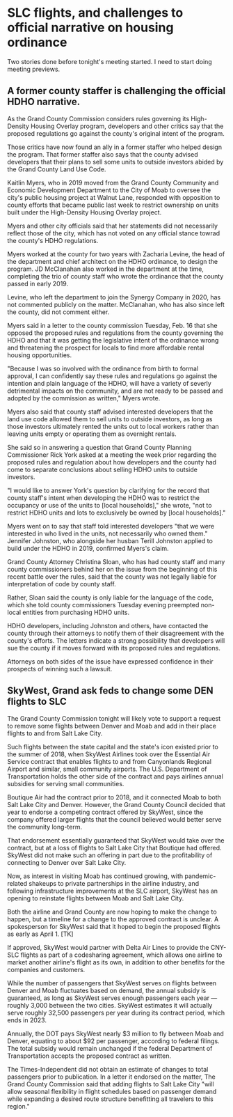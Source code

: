 # SLC flights, and challenges to official narrative on housing ordinance

Two stories done before tonight's meeting started. I need to start doing meeting previews.

## A former county staffer is challenging the official HDHO narrative.

As the Grand County Commission considers rules governing its High-Density Housing Overlay program, developers and other critics say that the proposed regulations go against the county's original intent of the program.

Those critics have now found an ally in a former staffer who helped design the program. That former staffer also says that the county advised developers that their plans to sell some units to outside investors abided by the Grand County Land Use Code.

Kaitlin Myers, who in 2019 moved from the Grand County Community and Economic Development Department to the City of Moab to oversee the city's public housing project at Walnut Lane, responded with opposition to county efforts that became public last week to restrict ownership on units built under the High-Density Housing Overlay project.

Myers and other city officials said that her statements did not necessarily reflect those of the city, which has not voted on any official stance towrad the county's HDHO regulations.

Myers worked at the county for two years with Zacharia Levine, the head of the department and chief architect on the HDHO ordinance, to design the program. JD McClanahan also worked in the department at the time, completing the trio of county staff who wrote the ordinance that the county passed in early 2019.

Levine, who left the department to join the Synergy Company in 2020, has not commented publicly on the matter. McClanahan, who has also since left the county, did not comment either.

Myers said in a letter to the county commission Tuesday, Feb. 16 that she opposed the proposed rules and regulations from the county governing the HDHO and that it was getting the legislative intent of the ordinance wrong and threatening the prospect for locals to find more affordable rental housing opportunities.

"Because I was so involved with the ordinance from birth to formal approval, I can confidently say these rules and regulations go against the intention and plain language of the HDHO, will have a variety of severly detrimental impacts on the community, and are not ready to be passed and adopted by the commission as written," Myers wrote.

Myers also said that county staff advised interested developers that the land use code allowed them to sell units to outside investors, as long as those investors ultimately rented the units out to local workers rather than leaving units empty or operating them as overnight rentals.

She said so in answering a question that Grand County Planning Commissioner Rick York asked at a meeting the week prior regarding the proposed rules and regulation about how developers and the county had come to separate conclusions about selling HDHO units to outside investors.

"I would like to answer York's question by clarifying for the record that county staff's intent when developing the HDHO was to restrict the occupancy or use of the units to \[local households\]," she wrote, "not to restrict HDHO units and lots to exclusively be owned by \[local households\]."

Myers went on to say that staff told interested developers "that we were interested in who lived in the units, not necessarily who owned them." Jennifer Johnston, who alongside her husban Terill Johnston applied to build under the HDHO in 2019, confirmed Myers's claim.

Grand County Attorney Christina Sloan, who has had county staff and many county commissioners behind her on the issue from the beginning of this recent battle over the rules, said that the county was not legally liable for interpretation of code by county staff.

Rather, Sloan said the county is only liable for the language of the code, which she told county commissioners Tuesday evening preempted non-local entities from purchasing HDHO units.

HDHO developers, including Johnston and others, have contacted the county through their attorneys to notify them of their disagreement with the county's efforts. The letters indicate a strong possibility that developers will sue the county if it moves forward with its proposed rules and regulations.

Attorneys on both sides of the issue have expressed confidence in their prospects of winning such a lawsuit.

## SkyWest, Grand ask feds to change some DEN flights to SLC

The Grand County Commission tonight will likely vote to support a request to remove some flights between Denver and Moab and add in their place flights to and from Salt Lake City.

Such flights between the state capital and the state's icon existed prior to the summer of 2018, when SkyWest Airlines took over the Essential Air Service contract that enables flights to and from Canyonlands Regional Airport and similar, small community airports. The U.S. Department of Transportation holds the other side of the contract and pays airlines annual subsidies for serving small communities.

Boutique Air had the contract prior to 2018, and it connected Moab to both Salt Lake City and Denver. However, the Grand County Council decided that year to endorse a competing contract offered by SkyWest, since the company offered larger flights that the council believed would better serve the community long-term.

That endorsement essentially guaranteed that SkyWest would take over the contract, but at a loss of flights to Salt Lake City that Boutique had offered. SkyWest did not make such an offering in part due to the profitability of connecting to Denver over Salt Lake City.

Now, as interest in visiting Moab has continued growing, with pandemic-related shakeups to private partnerships in the airline industry, and following infrastructure improvements at the SLC airport, SkyWest has an opening to reinstate flights between Moab and Salt Lake City.

Both the airline and Grand County are now hoping to make the change to happen, but a timeline for a change to the approved contract is unclear. A spokesperson for SkyWest said that it hoped to begin the proposed flights as early as April 1. \[TK\]

If approved, SkyWest would partner with Delta Air Lines to provide the CNY-SLC flights as part of a codesharing agreement, which allows one airline to market another airline's flight as its own, in addition to other benefits for the companies and customers.

While the number of passengers that SkyWest serves on flights between Denver and Moab fluctuates based on demand, the annual subsidy is guaranteed, as long as SkyWest serves enough passengers each year — roughly 3,000 between the two cities. SkyWest estimates it will actually serve roughly 32,500 passengers per year during its contract period, which ends in 2023.

Annually, the DOT pays SkyWest nearly $3 million to fly between Moab and Denver, equating to about $92 per passenger, according to federal filings. The total subsidy would remain unchanged if the federal Department of Transportation accepts the proposed contract as written.

The Times-Independent did not obtain an estimate of changes to total passengers prior to publication. In a letter it endorsed on the matter, The Grand County Commission said that adding flights to Salt Lake City "will allow seasonal flexibility in flight schedules based on passenger demand while expanding a desired route structure benefitting all travelers to this region."
